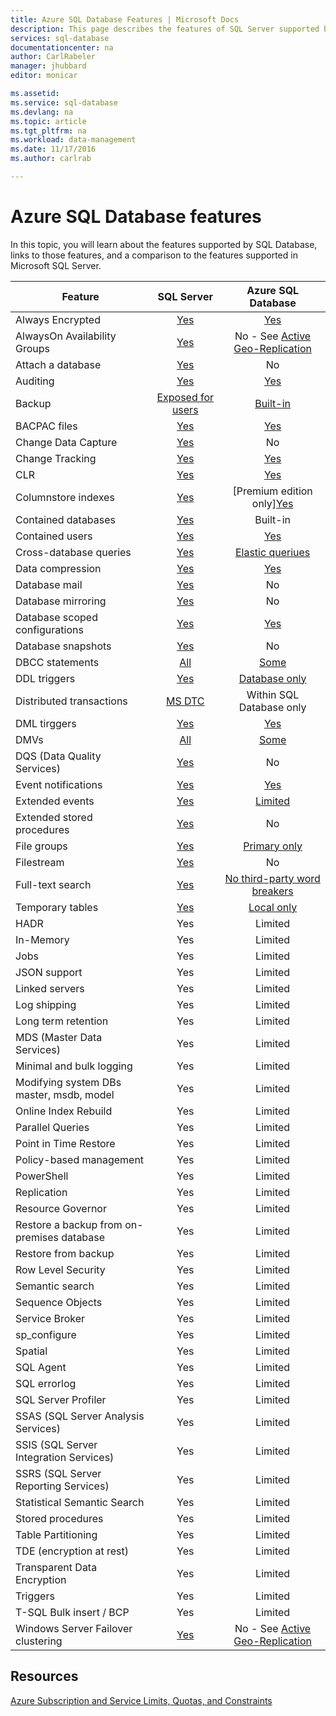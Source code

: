 ```yaml
---
title: Azure SQL Database Features | Microsoft Docs
description: This page describes the features of SQL Server supported by Azure SQL Database.
services: sql-database
documentationcenter: na
author: CarlRabeler
manager: jhubbard
editor: monicar

ms.assetid: 
ms.service: sql-database
ms.devlang: na
ms.topic: article
ms.tgt_pltfrm: na
ms.workload: data-management
ms.date: 11/17/2016
ms.author: carlrab

---
```

# Azure SQL Database features 

In this topic, you will learn about the features supported by SQL Database, links to those features, and a comparison to the features supported in Microsoft SQL Server.


| Feature | SQL Server | Azure SQL Database | 
| --- | :---: | :---: | 
| Always Encrypted | [Yes](https://msdn.microsoft.com/library/mt163865.aspx) | [Yes](sql-database-always-encrypted.md) |
| AlwaysOn Availability Groups | [Yes](https://msdn.microsoft.com/library/hh510230.aspx) | No - See [Active Geo-Replication](sql-database-geo-replication-overview.md) |
| Attach a database | [Yes](https://msdn.microsoft.com/library/ms190209.aspx) | No |
| Auditing | [Yes](https://msdn.microsoft.com/library/cc280386.aspx) | [Yes](sql-database-auditing-get-started.md) |
| Backup | [Exposed for users](https://msdn.microsoft.com/library/ms187048.aspx) | [Built-in](sql-database-automated-backups.md) |
| BACPAC files | [Yes](https://msdn.microsoft.com/en-us/library/ee210546.aspx#Anchor_4) | [Yes](sql-database-export.md) |
| Change Data Capture | [Yes](https://msdn.microsoft.com/library/cc645937.aspx) | No |
| Change Tracking | [Yes](https://msdn.microsoft.com/library/bb933875.aspx) | [Yes](https://msdn.microsoft.com/library/bb933875.aspx) |
| CLR | [Yes](https://msdn.microsoft.com/library/ms131102.aspx) | [Yes](https://msdn.microsoft.com/library/ms131102.aspx) |
| Columnstore indexes | [Yes](https://msdn.microsoft.com/library/gg492088.aspx) | [Premium edition only][Yes](https://msdn.microsoft.com/library/gg492088.aspx) |
| Contained databases | [Yes](https://msdn.microsoft.com/library/ff929071.aspx) | Built-in |
| Contained users | [Yes](https://msdn.microsoft.com/library/ff929188.aspx) | [Yes](sql-database-manage-logins.md#non-administrator-users) |
| Cross-database queries | [Yes](https://msdn.microsoft.com/library/dn584627.aspx) | [Elastic queriues](sql-database-elastic-query-overview.md) |
| Data compression | [Yes](https://msdn.microsoft.com/library/cc280449.aspx) | [Yes](https://msdn.microsoft.com/library/cc280449.aspx) |
| Database mail | [Yes](https://msdn.microsoft.com/library/ms189635.aspx) | No |
| Database mirroring | [Yes](https://msdn.microsoft.com/library/ms189852.aspx) | No |
| Database scoped configurations | [Yes](https://msdn.microsoft.com/library/mt629158.aspx) | [Yes](https://msdn.microsoft.com/library/mt629158.aspx) |
| Database snapshots | [Yes](https://msdn.microsoft.com/library/ms175158.aspx) | No |
| DBCC statements | [All](https://msdn.microsoft.com/library/ms188796.aspx) | [Some](https://msdn.microsoft.com/library/ms188796.aspx) |
| DDL triggers | [Yes](https://msdn.microsoft.com/library/ms175941.aspx) | [Database only](https://msdn.microsoft.com/library/ms175941.aspx) |
| Distributed transactions | [MS DTC](https://msdn.microsoft.com/library/ms131665.aspx) | Within SQL Database only |
| DML tirggers | [Yes](https://msdn.microsoft.com/library/ms178110.aspx) | [Yes](https://msdn.microsoft.com/library/ms178110.aspx) |
| DMVs | [All](https://msdn.microsoft.com/library/ms188754.aspx) | [Some](https://msdn.microsoft.com/library/ms188754.aspx) |
| DQS (Data Quality Services) | [Yes](https://msdn.microsoft.com/library/ff877925.aspx) | No |
| Event notifications | [Yes](https://msdn.microsoft.com/library/ms186376.aspx) | [Yes](sql-database-insights-alerts-portal.md) |
| Extended events | [Yes](https://msdn.microsoft.com/library/bb630282.aspx) | [Limited](sql-database-xevent-db-diff-from-svr.md) |
| Extended stored procedures | [Yes](https://msdn.microsoft.com/library/ms164627.aspx) | No |
| File groups | [Yes](https://msdn.microsoft.com/library/ms189563.aspx#Anchor_2) | [Primary only](https://msdn.microsoft.com/library/ms189563.aspx#Anchor_2) |
| Filestream | [Yes](https://msdn.microsoft.com/library/gg471497.aspx) | No |
| Full-text search | [Yes](https://msdn.microsoft.com/library/ms142571.aspx) | [No third-party word breakers](https://msdn.microsoft.com/library/ms142571.aspx) |
| Temporary tables | [Yes](https://msdn.microsoft.com/library/ms174979.aspx#Anchor_4) | [Local only](https://msdn.microsoft.com/library/ms174979.aspx#Anchor_4) |
| HADR | Yes | Limited |
| In-Memory | Yes | Limited |
| Jobs | Yes | Limited |
| JSON support | Yes | Limited |
| Linked servers | Yes | Limited |
| Log shipping | Yes | Limited |
| Long term retention | Yes | Limited |
| MDS (Master Data Services) | Yes | Limited |
| Minimal and bulk logging | Yes | Limited |
| Modifying system DBs master, msdb, model | Yes | Limited |
| Online Index Rebuild | Yes | Limited |
| Parallel Queries | Yes | Limited |
| Point in Time Restore | Yes | Limited |
| Policy-based management | Yes | Limited |
| PowerShell | Yes | Limited |
| Replication | Yes | Limited |
| Resource Governor | Yes | Limited |
| Restore a backup from on-premises database | Yes | Limited |
| Restore from backup | Yes | Limited |
| Row Level Security | Yes | Limited |
| Semantic search | Yes | Limited |
| Sequence Objects | Yes | Limited |
| Service Broker | Yes | Limited |
| sp_configure | Yes | Limited |
| Spatial | Yes | Limited |
| SQL Agent | Yes | Limited |
| SQL errorlog | Yes | Limited |
| SQL Server Profiler | Yes | Limited |
| SSAS (SQL Server Analysis Services) | Yes | Limited |
| SSIS (SQL Server Integration Services) | Yes | Limited |
| SSRS (SQL Server Reporting Services) | Yes | Limited |
| Statistical Semantic Search | Yes | Limited |
| Stored procedures | Yes | Limited |
| Table Partitioning | Yes | Limited |
| TDE (encryption at rest) | Yes | Limited |
| Transparent Data Encryption | Yes | Limited |
| Triggers | Yes | Limited |
| T-SQL Bulk insert / BCP | Yes | Limited |
| Windows Server Failover clustering | [Yes](https://msdn.microsoft.com/library/hh270278.aspx) | No - See [Active Geo-Replication](sql-database-geo-replication-overview.md) |

## Resources
[Azure Subscription and Service Limits, Quotas, and Constraints](../azure-subscription-service-limits.md)
